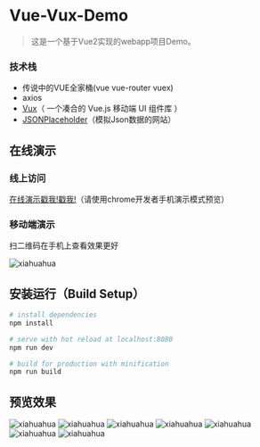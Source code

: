 # Vue-Vux-Demo

> 这是一个基于Vue2实现的webapp项目Demo。


### 技术栈
- 传说中的VUE全家桶(vue vue-router vuex)
- axios
- [Vux](https://vux.li)（ 一个凑合的 Vue.js 移动端 UI 组件库 ）
- [JSONPlaceholder](https://jsonplaceholder.typicode.com)（模拟Json数据的网站）

## 在线演示

### 线上访问

[在线演示戳我!戳我!](https://xiahuahua.github.io/vue-vux-demo)（请使用chrome开发者手机演示模式预览）

### 移动端演示

扫二维码在手机上查看效果更好

![xiahuahua](https://github.com/xiahuahua/vue-vux-demo/blob/master/src/assets/xhh_qrcode.png)


## 安装运行（Build Setup）

``` bash
# install dependencies
npm install

# serve with hot reload at localhost:8080
npm run dev

# build for production with minification
npm run build

```

## 预览效果

![xiahuahua](https://github.com/xiahuahua/vue-vux-demo/blob/master/src/assets/wxImg1.jpeg)
![xiahuahua](https://github.com/xiahuahua/vue-vux-demo/blob/master/src/assets/wxImg2.jpeg)
![xiahuahua](https://github.com/xiahuahua/vue-vux-demo/blob/master/src/assets/wxImg3.jpeg)
![xiahuahua](https://github.com/xiahuahua/vue-vux-demo/blob/master/src/assets/wxImg4.jpeg)
![xiahuahua](https://github.com/xiahuahua/vue-vux-demo/blob/master/src/assets/wxImg5.jpeg)
![xiahuahua](https://github.com/xiahuahua/vue-vux-demo/blob/master/src/assets/wxImg7.jpeg)
![xiahuahua](https://github.com/xiahuahua/vue-vux-demo/blob/master/src/assets/wxImg6.jpeg)